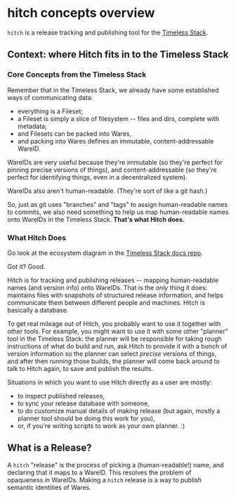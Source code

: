 hitch concepts overview
=======================

`hitch` is a release tracking and publishing tool for the [Timeless Stack](https://github.com/polydawn/timeless).


Context: where Hitch fits in to the Timeless Stack
--------------------------------------------------

### Core Concepts from the Timeless Stack

Remember that in the Timeless Stack, we already have some established ways of communicating data:
- everything is a Fileset;
- a Fileset is simply a slice of filesystem -- files and dirs, complete with metadata;
- and Filesets can be packed into Wares,
- and packing into Wares defines an immutable, content-addressable WareID.

WareIDs are very useful because they're immutable (so they're perfect for pinning precise versions of things),
and content-addressable (so they're perfect for identifying things, even in a decentralized system).

WareIDs also aren't human-readable.  (They're sort of like a git hash.)

So, just as git uses "branches" and "tags" to assign human-readable names to commits,
we also need something to help us map human-readable names onto WareIDs in the Timeless Stack.
**That's what Hitch does.**


### What Hitch Does

Go look at the ecosystem diagram in the [Timeless Stack docs repo](https://github.com/polydawn/timeless).

Got it?  Good.

Hitch is for tracking and publishing releases -- mapping human-readable names (and version info) onto WareIDs.
That is the *only* thing it does: maintains files with snapshots of structured release
information, and helps communicate them between different people and machines.
Hitch is basically a database.

To get real mileage out of Hitch, you probably want to use it together with other tools.
For example, you might want to use it with some other "planner" tool in the Timeless Stack:
the planner will be responsible for taking rough instructions of what do build and run,
ask Hitch to provide it with a bunch of version information so the planner can select *precise* versions of things,
and after then *running* those builds, the planner will come back around to talk to Hitch
again, to save and publish the results.

Situations in which you want to use Hitch directly as a user are mostly:

- to inspect published releases,
- to sync your release database with someone,
- to do customize manual details of making release (but again,
  mostly a planner tool should be doing this work for you),
- or, if you're writing scripts to work as your own planner. :)


What is a Release?
------------------

A `hitch` "release" is the process of picking a (human-readable!) name, and
declaring that it maps to a WareID.
This resolves the problem of opaqueness in WareIDs.
Making a `hitch` release is a way to publish semantic identities of Wares.
